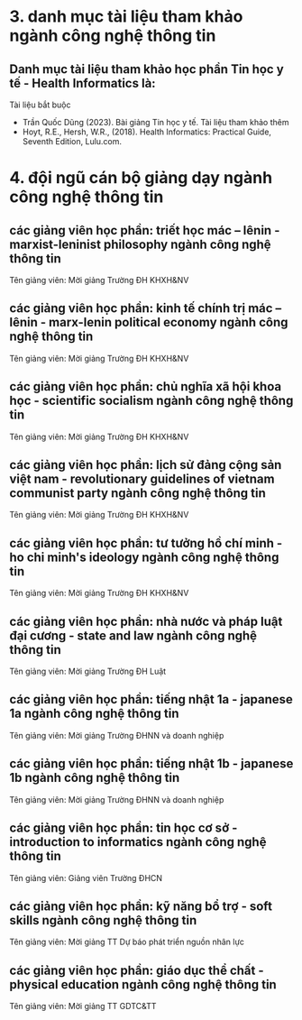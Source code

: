 # 3. danh mục tài liệu tham khảo ngành công nghệ thông tin
## Danh mục tài liệu tham khảo học phần Tin học y tế - Health Informatics là:
Tài liệu bắt buộc
- Trần Quốc Dũng (2023). Bài giảng Tin học y tế.
Tài liệu tham khảo thêm
- Hoyt, R.E., Hersh, W.R., (2018). Health Informatics: Practical Guide, Seventh Edition, Lulu.com.
# 4. đội ngũ cán bộ giảng dạy ngành công nghệ thông tin
## các giảng viên học phần: triết học mác – lênin - marxist-leninist philosophy ngành công nghệ thông tin
Tên giảng viên: Mời giảng Trường ĐH KHXH&NV
## các giảng viên học phần: kinh tế chính trị mác – lênin - marx-lenin political economy ngành công nghệ thông tin
Tên giảng viên: Mời giảng Trường ĐH KHXH&NV
## các giảng viên học phần: chủ nghĩa xã hội khoa học - scientific socialism ngành công nghệ thông tin
Tên giảng viên: Mời giảng Trường ĐH KHXH&NV
## các giảng viên học phần: lịch sử đảng cộng sản việt nam - revolutionary guidelines of vietnam communist party ngành công nghệ thông tin
Tên giảng viên: Mời giảng Trường ĐH KHXH&NV
## các giảng viên học phần: tư tưởng hồ chí minh - ho chi minh's ideology ngành công nghệ thông tin
Tên giảng viên: Mời giảng Trường ĐH KHXH&NV
## các giảng viên học phần: nhà nước và pháp luật đại cương - state and law ngành công nghệ thông tin
Tên giảng viên: Mời giảng Trường ĐH Luật
## các giảng viên học phần: tiếng nhật 1a - japanese 1a ngành công nghệ thông tin
Tên giảng viên: Mời giảng Trường ĐHNN và doanh nghiệp
## các giảng viên học phần: tiếng nhật 1b - japanese 1b ngành công nghệ thông tin
Tên giảng viên: Mời giảng Trường ĐHNN và doanh nghiệp
## các giảng viên học phần: tin học cơ sở - introduction to informatics ngành công nghệ thông tin
Tên giảng viên: Giảng viên Trường ĐHCN
## các giảng viên học phần: kỹ năng bổ trợ - soft skills ngành công nghệ thông tin
Tên giảng viên: Mời giảng TT Dự báo phát triển nguồn nhân lực
## các giảng viên học phần: giáo dục thể chất  - physical education ngành công nghệ thông tin
Tên giảng viên: Mời giảng TT GDTC&TT
